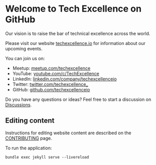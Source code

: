 # Welcome to Tech Excellence on GitHub

Our vision is to raise the bar of technical excellence across the world.

Please visit our website [techexcellence.io](https://www.techexcellence.io) for information about our upcoming events.

You can join us on:
* Meetup: [meetup.com/techexcellence](https://www.meetup.com/techexcellence)
* YouTube: [youtube.com/c/TechExcellence](https://www.youtube.com/c/TechExcellence)
* LinkedIn: [linkedin.com/company/techexcellenceio](https://www.linkedin.com/company/techexcellenceio)
* Twitter: [twitter.com/techexcellence_](https://twitter.com/techexcellence_)
* GitHub: [github.com/techexcellenceio](https://github.com/techexcellenceio)

Do you have any questions or ideas? Feel free to start a discussion on [Discussions](https://github.com/techexcellenceio/community/discussions).

## Editing content

Instructions for editing website content are described on the [CONTRIBUTING](https://github.com/techexcellenceio/community/blob/main/CONTRIBUTING.md) page.




To run the application:
```
bundle exec jekyll serve --livereload
```
